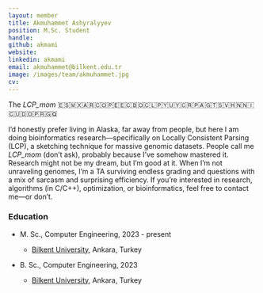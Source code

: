 ```yaml
---
layout: member
title: Akmuhammet Ashyralyyev
position: M.Sc. Student
handle: 
github: akmami
website: 
linkedin: akmami
email: akmuhammet@bilkent.edu.tr
image: /images/team/akmuhammet.jpg
cv: 
---
```



The *LCP_mom* 🇪🇸🇲🇽🇦🇷🇨🇴🇵🇪🇪🇨🇧🇴🇨🇱🇵🇾🇺🇾🇨🇷🇵🇦🇬🇹🇸🇻🇭🇳🇳🇮🇨🇺🇩🇴🇵🇷🇬🇶

I’d honestly prefer living in Alaska, far away from people, but here I am doing bioinformatics research—specifically on Locally Consistent Parsing (LCP), a sketching technique for massive genomic datasets. People call me *LCP_mom* (don’t ask), probably because I’ve somehow mastered it. Research might not be my dream, but I’m good at it. When I’m not unraveling genomes, I’m a TA surviving endless grading and questions with a mix of sarcasm and surprising efficiency. If you’re interested in research, algorithms (in C/C++), optimization, or bioinformatics, feel free to contact me—or don’t.

### Education

- M. Sc., Computer Engineering, 2023 - present
  - [Bilkent University](http://www.cs.bilkent.edu.tr/), Ankara, Turkey

- B. Sc., Computer Engineering, 2023
  - [Bilkent University](http://www.cs.bilkent.edu.tr/), Ankara, Turkey
